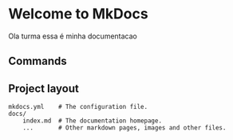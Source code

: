 # Welcome to MkDocs

Ola turma essa é minha documentacao

## Commands

## Project layout

    mkdocs.yml    # The configuration file.
    docs/
        index.md  # The documentation homepage.
        ...       # Other markdown pages, images and other files.
